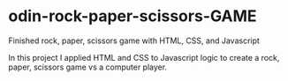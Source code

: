 # odin-rock-paper-scissors-GAME
Finished rock, paper, scissors game with HTML, CSS, and Javascript

In this project I applied HTML and CSS to Javascript logic to create a rock, paper, scissors game vs a computer player.

